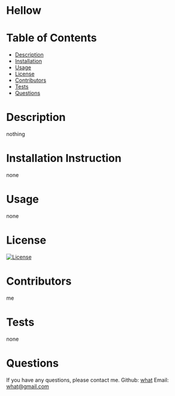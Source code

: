 # Hellow
  # Table of Contents
  * [Description](#description)
  * [Installation](#Installation-Instruction)
  * [Usage](#usage)
  * [License](#license)
  * [Contributors](#contributors)
  * [Tests](#tests)
  * [Questions](#questions)

  # Description
  nothing
  # Installation Instruction
  none
  # Usage
  none
  # License
  [![License](https://img.shields.io/badge/License-Apache%202.0-blue.svg)](https://opensource.org/licenses/Apache-2.0)
  # Contributors
  me
  # Tests
  none
  # Questions
  If you have any questions, please contact me.
  Github: [what](http://github.com/what)
  Email: [what@gmail.com](mailto:what@gmail.com)
  
